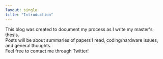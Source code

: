 ```yaml
---
layout: single
title: "Introduction"
---
```


This blog was created to document my process as I write my master's thesis.  
Posts will be about summaries of papers I read, coding/hardware issues, and general thoughts.  
Feel free to contact me through Twitter!
